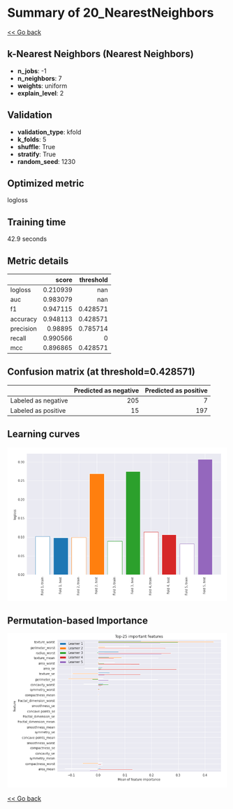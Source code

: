 # Summary of 20_NearestNeighbors

[<< Go back](../README.md)


## k-Nearest Neighbors (Nearest Neighbors)
- **n_jobs**: -1
- **n_neighbors**: 7
- **weights**: uniform
- **explain_level**: 2

## Validation
 - **validation_type**: kfold
 - **k_folds**: 5
 - **shuffle**: True
 - **stratify**: True
 - **random_seed**: 1230

## Optimized metric
logloss

## Training time

42.9 seconds

## Metric details
|           |    score |   threshold |
|:----------|---------:|------------:|
| logloss   | 0.210939 |  nan        |
| auc       | 0.983079 |  nan        |
| f1        | 0.947115 |    0.428571 |
| accuracy  | 0.948113 |    0.428571 |
| precision | 0.98895  |    0.785714 |
| recall    | 0.990566 |    0        |
| mcc       | 0.896865 |    0.428571 |


## Confusion matrix (at threshold=0.428571)
|                     |   Predicted as negative |   Predicted as positive |
|:--------------------|------------------------:|------------------------:|
| Labeled as negative |                     205 |                       7 |
| Labeled as positive |                      15 |                     197 |

## Learning curves
![Learning curves](learning_curves.png)

## Permutation-based Importance
![Permutation-based Importance](permutation_importance.png)

[<< Go back](../README.md)
